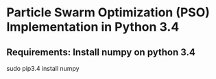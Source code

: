 # Particle Swarm Optimization (PSO) Implementation in Python 3.4

## Requirements: Install numpy on python 3.4
sudo pip3.4 install numpy
